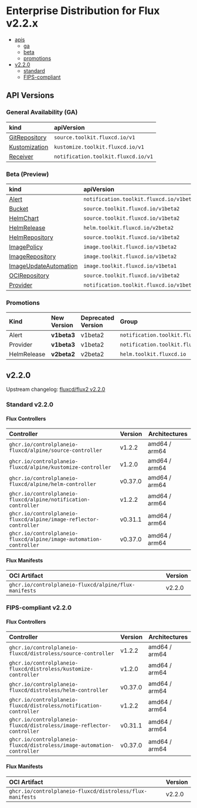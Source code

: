 # Enterprise Distribution for Flux v2.2.x

- [apis](#api-versions)
  - [ga](#general-availability-ga)
  - [beta](#beta-preview)
  - [promotions](#promotions)
- [v2.2.0](#v220)
  - [standard](#standard-v220)
  - [FIPS-compliant](#fips-compliant-v220)

## API Versions

### General Availability (GA)

| kind                                                                                   | apiVersion                          |
|:---------------------------------------------------------------------------------------|:------------------------------------|
| [GitRepository](https://v2-2.docs.fluxcd.io/flux/components/source/gitrepositories/)   | `source.toolkit.fluxcd.io/v1`       |
| [Kustomization](https://v2-2.docs.fluxcd.io/flux/components/kustomize/kustomizations/) | `kustomize.toolkit.fluxcd.io/v1`    |
| [Receiver](https://v2-2.docs.fluxcd.io/flux/components/notification/receivers/)        | `notification.toolkit.fluxcd.io/v1` |

### Beta (Preview)

| kind                                                                                               | apiVersion                               |
|:---------------------------------------------------------------------------------------------------|:-----------------------------------------|
| [Alert](https://v2-2.docs.fluxcd.io/flux/components/notification/alerts/)                          | `notification.toolkit.fluxcd.io/v1beta3` |
| [Bucket](https://v2-2.docs.fluxcd.io/flux/components/source/buckets/)                              | `source.toolkit.fluxcd.io/v1beta2`       |
| [HelmChart](https://v2-2.docs.fluxcd.io/flux/components/source/helmcharts/)                        | `source.toolkit.fluxcd.io/v1beta2`       |
| [HelmRelease](https://v2-2.docs.fluxcd.io/flux/components/helm/helmreleases/)                      | `helm.toolkit.fluxcd.io/v2beta2`         |
| [HelmRepository](https://v2-2.docs.fluxcd.io/flux/components/source/helmrepositories/)             | `source.toolkit.fluxcd.io/v1beta2`       |
| [ImagePolicy](https://v2-2.docs.fluxcd.io/flux/components/image/imagepolicies/)                    | `image.toolkit.fluxcd.io/v1beta2`        |
| [ImageRepository](https://v2-2.docs.fluxcd.io/flux/components/image/imagerepositories/)            | `image.toolkit.fluxcd.io/v1beta2`        |
| [ImageUpdateAutomation](https://v2-2.docs.fluxcd.io/flux/components/image/imageupdateautomations/) | `image.toolkit.fluxcd.io/v1beta1`        |
| [OCIRepository](https://v2-2.docs.fluxcd.io/flux/components/source/ocirepositories/)               | `source.toolkit.fluxcd.io/v1beta2`       |
| [Provider](https://v2-2.docs.fluxcd.io/flux/components/notification/providers/)                    | `notification.toolkit.fluxcd.io/v1beta3` |

### Promotions

| Kind        | New Version | Deprecated Version | Group                            |
|:------------|:------------|:-------------------|:---------------------------------|
| Alert       | **v1beta3** | v1beta2            | `notification.toolkit.fluxcd.io` |
| Provider    | **v1beta3** | v1beta2            | `notification.toolkit.fluxcd.io` |
| HelmRelease | **v2beta2** | v2beta2            | `helm.toolkit.fluxcd.io`         |

## v2.2.0

Upstream changelog: [fluxcd/flux2 v2.2.0](https://github.com/fluxcd/flux2/releases/tag/v2.2.0)

### Standard v2.2.0

#### Flux Controllers

| Controller                                                         | Version | Architectures |
|:-------------------------------------------------------------------|---------|---------------|
| `ghcr.io/controlplaneio-fluxcd/alpine/source-controller`           | v1.2.2  | amd64 / arm64 |
| `ghcr.io/controlplaneio-fluxcd/alpine/kustomize-controller`        | v1.2.0  | amd64 / arm64 |
| `ghcr.io/controlplaneio-fluxcd/alpine/helm-controller`             | v0.37.0 | amd64 / arm64 |
| `ghcr.io/controlplaneio-fluxcd/alpine/notification-controller`     | v1.2.2  | amd64 / arm64 |
| `ghcr.io/controlplaneio-fluxcd/alpine/image-reflector-controller`  | v0.31.1 | amd64 / arm64 |
| `ghcr.io/controlplaneio-fluxcd/alpine/image-automation-controller` | v0.37.0 | amd64 / arm64 |

#### Flux Manifests

| OCI Artifact                                          | Version |
|:------------------------------------------------------|---------|
| `ghcr.io/controlplaneio-fluxcd/alpine/flux-manifests` | v2.2.0  |

### FIPS-compliant v2.2.0

#### Flux Controllers

| Controller                                                              | Version | Architectures |
|:------------------------------------------------------------------------|---------|---------------|
| `ghcr.io/controlplaneio-fluxcd/distroless/source-controller`            | v1.2.2  | amd64 / arm64 |
| `ghcr.io/controlplaneio-fluxcd/distroless/kustomize-controller`         | v1.2.0  | amd64 / arm64 |
| `ghcr.io/controlplaneio-fluxcd/distroless/helm-controller`              | v0.37.0 | amd64 / arm64 |
| `ghcr.io/controlplaneio-fluxcd/distroless/notification-controller`      | v1.2.2  | amd64 / arm64 |
| `ghcr.io/controlplaneio-fluxcd/distroless/image-reflector-controller`   | v0.31.1 | amd64 / arm64 |
| `ghcr.io/controlplaneio-fluxcd/distroless/image-automation-controller`  | v0.37.0 | amd64 / arm64 |

#### Flux Manifests

| OCI Artifact                                               | Version |
|:-----------------------------------------------------------|---------|
| `ghcr.io/controlplaneio-fluxcd/distroless/flux-manifests`  | v2.2.0  |
